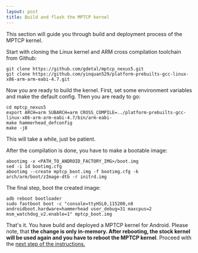 ```yaml
---
layout: post
title: Build and flash the MPTCP kernel
---
```


This section will guide you through build and deployment process of the MPTCP kernel.

Start with cloning the Linux kernel and ARM cross compilation toolchain from Github:

```
git clone https://github.com/gdetal/mptcp_nexus5.git
git clone https://github.com/yinquan529/platform-prebuilts-gcc-linux-x86-arm-arm-eabi-4.7.git
```

Now you are ready to build the kernel. First, set some environment variables and make the default config. Then you are ready to go:

```
cd mptcp_nexus5
export ARCH=arm SUBARCH=arm CROSS_COMPILE=../platform-prebuilts-gcc-linux-x86-arm-arm-eabi-4.7/bin/arm-eabi-
make hammerhead_defconfig
make -j8
```

This will take a while, just be patient.

After the compilation is done, you have to make a bootable image:

```
abootimg -x <PATH_TO_ANDROID_FACTORY_IMG>/boot.img
sed -i 1d bootimg.cfg
abootimg --create mptcp_boot.img -f bootimg.cfg -k arch/arm/boot/zImage-dtb -r initrd.img
```

The final step, boot the created image:

```
adb reboot bootloader
sudo fastboot boot -c "console=ttyHSL0,115200,n8 androidboot.hardware=hammerhead user_debug=31 maxcpus=2 msm_watchdog_v2.enable=1" mptcp_boot.img
```

That's it. You have build and deployed a MPTCP kernel for Android. Please note, that **the change is only in-memory. After rebooting, the stock kernel will be used again and you have to reboot the MPTCP kernel**. Proceed with the [next step of the instructions.](video_stream)

